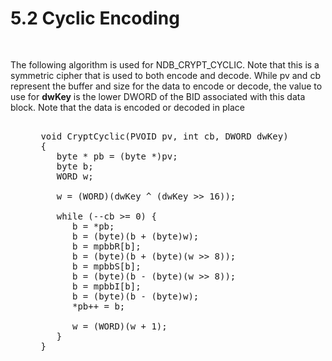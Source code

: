 <html dir="LTR" xmlns:mshelp="http://msdn.microsoft.com/mshelp" xmlns:ddue="http://ddue.schemas.microsoft.com/authoring/2003/5" xmlns:xlink="http://www.w3.org/1999/xlink" xmlns:tool="http://www.microsoft.com/tooltip">
    <head>
        <meta http-equiv="Content-Type" content="text/html; CHARSET=utf-8"></meta>
        <meta name="save" content="history"></meta>
        <title>5.2 Cyclic Encoding</title>
        <xml>
            <mshelp:toctitle title="5.2 Cyclic Encoding"></mshelp:toctitle>
            <mshelp:rltitle title="[MS-PST]: Cyclic Encoding"></mshelp:rltitle>
            <mshelp:keyword index="A" term="9979fc01-0a3e-496f-900f-a6a867951f23"></mshelp:keyword>
            <mshelp:attr name="DCSext.ContentType" value="open specification"></mshelp:attr>
            <mshelp:attr name="AssetID" value="9979fc01-0a3e-496f-900f-a6a867951f23"></mshelp:attr>
            <mshelp:attr name="TopicType" value="kbRef"></mshelp:attr>
            <mshelp:attr name="DCSext.Title" value="[MS-PST]: Cyclic Encoding" />
        </xml>
    </head>
    <body>
        <div id="header">
            <h1 class="heading">5.2 Cyclic Encoding</h1>
        </div>
        <div id="mainSection">
            <div id="mainBody">
                <div id="allHistory" class="saveHistory"></div>
                <div id="sectionSection0" class="section" name="collapseableSection">
                    

<dl>
<dd>
<div><pre>  
</pre></div>
</dd></dl>

<p>The following algorithm is used for NDB_CRYPT_CYCLIC. Note
that this is a symmetric cipher that is used to both encode and decode. While
pv and cb represent the buffer and size for the data to encode or decode, the
value to use for <b>dwKey</b> is the lower DWORD of the BID associated with
this data block. Note that the data is encoded or decoded in place</p>

<dl>
<dd>
<div><pre>  
 void CryptCyclic(PVOID pv, int cb, DWORD dwKey)
 {
    byte * pb = (byte *)pv;
    byte b;
    WORD w;
  
    w = (WORD)(dwKey ^ (dwKey &gt;&gt; 16));
  
    while (--cb &gt;= 0) {
       b = *pb;
       b = (byte)(b + (byte)w);
       b = mpbbR[b];
       b = (byte)(b + (byte)(w &gt;&gt; 8));
       b = mpbbS[b];
       b = (byte)(b - (byte)(w &gt;&gt; 8));
       b = mpbbI[b];
       b = (byte)(b - (byte)w);
       *pb++ = b;
  
       w = (WORD)(w + 1);
    }
 }
</pre></div>
</dd></dl>
                </div>
            </div>
        </div>
    </body>
</html>